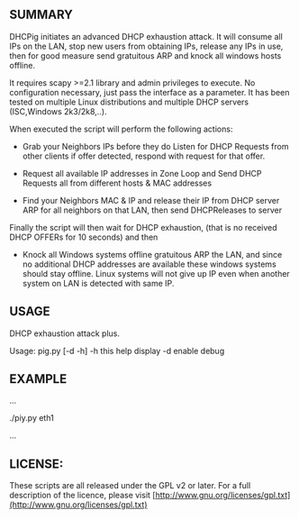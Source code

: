 SUMMARY
-------

DHCPig initiates an advanced DHCP exhaustion attack. It will consume all IPs on the LAN, stop new users from obtaining IPs,
release any IPs in use, then for good measure send gratuitous ARP and knock all windows hosts offline.

It requires scapy >=2.1 library and admin privileges to execute. No configuration necessary, just pass the interface as 
a parameter. It has been tested on multiple Linux distributions and multiple DHCP servers (ISC,Windows 2k3/2k8,..).


When executed the script will perform the following actions:

* Grab your Neighbors IPs before they do
	Listen for DHCP Requests from other clients if offer detected, respond with request for that offer.

* Request all available IP addresses in Zone
	Loop and Send DHCP Requests all from different hosts & MAC addresses

* Find your Neighbors MAC & IP and release their IP from DHCP server
	ARP for all neighbors on that LAN, then send DHCPReleases to server
	

Finally the script will then wait for DHCP exhaustion, (that is no received DHCP OFFERs for 10 seconds)  and then 


* Knock all Windows systems offline
	gratuitous ARP the LAN, and since no additional DHCP addresses are available these windows systems should stay 
offline.  Linux systems will not give up IP even when another system on LAN is detected with same IP.


USAGE
-----
DHCP exhaustion attack plus.

Usage:
  pig.py [-d -h] <interface>
        -h                this help display
        -d                enable debug


EXAMPLE
-------
...

./piy.py eth1

...


LICENSE:
--------
These scripts are all released under the GPL v2 or later.  For a full description of the licence, 
please visit [http://www.gnu.org/licenses/gpl.txt](http://www.gnu.org/licenses/gpl.txt)


